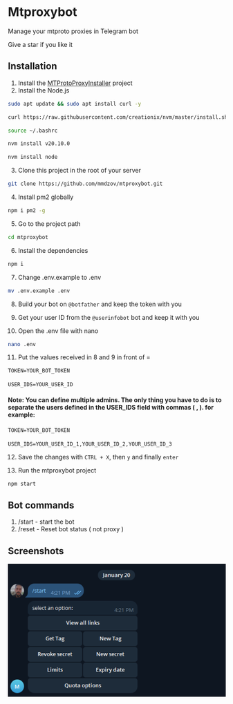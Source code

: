 # Mtproxybot

Manage your mtproto proxies in Telegram bot

Give a star if you like it 

## Installation
1. Install the [MTProtoProxyInstaller](https://github.com/HirbodBehnam/MTProtoProxyInstaller) project
2. Install the Node.js
```bash
sudo apt update && sudo apt install curl -y
```
```bash
curl https://raw.githubusercontent.com/creationix/nvm/master/install.sh | bash 
```
```bash
source ~/.bashrc  
```
```bash
nvm install v20.10.0  
```
```bash
nvm install node 
```
3. Clone this project in the root of your server
```bash
git clone https://github.com/mmdzov/mtproxybot.git
```
4. Install pm2 globally
```bash
npm i pm2 -g
```
5. Go to the project path
```bash
cd mtproxybot
```
6. Install the dependencies
```bash
npm i
```
7. Change .env.example to .env
```bash
mv .env.example .env
```
8. Build your bot on `@botfather` and keep the token with you

9. Get your user ID from the `@userinfobot` bot and keep it with you

10. Open the .env file with nano
```bash
nano .env
```
11. Put the values ​​received in 8 and 9 in front of =
```
TOKEN=YOUR_BOT_TOKEN

USER_IDS=YOUR_USER_ID
```
#### Note: You can define multiple admins. The only thing you have to do is to separate the users defined in the USER_IDS field with commas ( , ). for example: 

```
TOKEN=YOUR_BOT_TOKEN

USER_IDS=YOUR_USER_ID_1,YOUR_USER_ID_2,YOUR_USER_ID_3
```

12. Save the changes with `CTRL + X`, then `y` and finally `enter`

13. Run the mtproxybot project
```bash
npm start
```



## Bot commands

1. /start - start the bot
2. /reset - Reset bot status ( not proxy )

## Screenshots
![Image can't load](https://github.com/mmdzov/mtproxybot/blob/main/screenshot.png)
